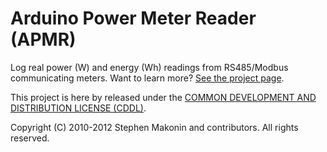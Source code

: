 # Arduino Power Meter Reader (APMR)

Log real power (W) and energy (Wh) readings from RS485/Modbus communicating meters. Want to learn more? [See the  project page](http://smakonin.github.com/APMR).

This project is here by released under the [COMMON DEVELOPMENT AND DISTRIBUTION LICENSE (CDDL)](https://raw.github.com/smakonin/APMR/master/LICENSE).

Copyright (C) 2010-2012 Stephen Makonin and contributors. All rights reserved.

